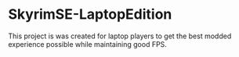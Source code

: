 # SkyrimSE-LaptopEdition
This project is was created for laptop players to get the best modded experience possible while maintaining good FPS.
